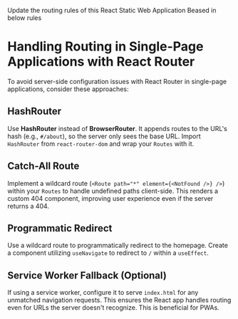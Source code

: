 ﻿Update the routing rules of this React Static Web Application Beased in below rules
# Handling Routing in Single-Page Applications with React Router

To avoid server-side configuration issues with React Router in single-page applications, consider these approaches:

## HashRouter

Use **HashRouter** instead of **BrowserRouter**. It appends routes to the URL's hash (e.g., `#/about`), so the server only sees the base URL. Import `HashRouter` from `react-router-dom` and wrap your `Routes` with it.

## Catch-All Route

Implement a wildcard route (`<Route path="*" element={<NotFound />} />`) within your `Routes` to handle undefined paths client-side. This renders a custom 404 component, improving user experience even if the server returns a 404.

## Programmatic Redirect

Use a wildcard route to programmatically redirect to the homepage. Create a component utilizing `useNavigate` to redirect to `/` within a `useEffect`.

## Service Worker Fallback (Optional)

If using a service worker, configure it to serve `index.html` for any unmatched navigation requests. This ensures the React app handles routing even for URLs the server doesn't recognize. This is beneficial for PWAs.
